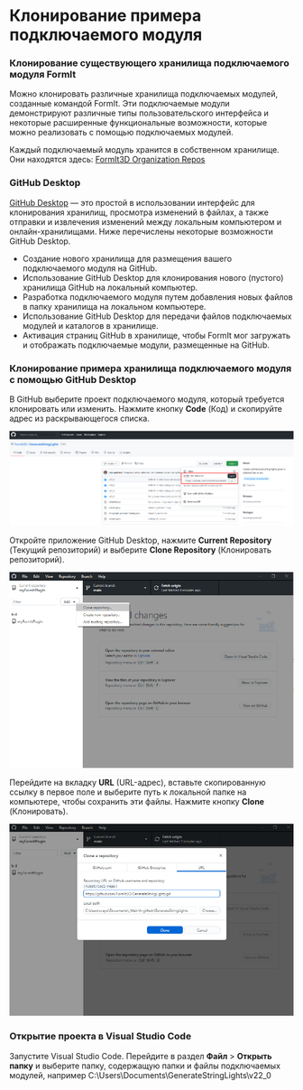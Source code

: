 # Клонирование примера подключаемого модуля

### Клонирование существующего хранилища подключаемого модуля FormIt

Можно клонировать различные хранилища подключаемых модулей, созданные командой FormIt. Эти подключаемые модули демонстрируют различные типы пользовательского интерфейса и некоторые расширенные функциональные возможности, которые можно реализовать с помощью подключаемых модулей.

Каждый подключаемый модуль хранится в собственном хранилище. Они находятся здесь: [FormIt3D Organization Repos](https://github.com/FormIt3D)

### GitHub Desktop

[GitHub Desktop](https://desktop.github.com) — это простой в использовании интерфейс для клонирования хранилищ, просмотра изменений в файлах, а также отправки и извлечения изменений между локальным компьютером и онлайн-хранилищами. Ниже перечислены некоторые возможности GitHub Desktop.

* Создание нового хранилища для размещения вашего подключаемого модуля на GitHub.
* Использование GitHub Desktop для клонирования нового (пустого) хранилища GitHub на локальный компьютер.
* Разработка подключаемого модуля путем добавления новых файлов в папку хранилища на локальном компьютере.
* Использование GitHub Desktop для передачи файлов подключаемых модулей и каталогов в хранилище.
* Активация страниц GitHub в хранилище, чтобы FormIt мог загружать и отображать подключаемые модули, размещенные на GitHub.

### Клонирование примера хранилища подключаемого модуля с помощью GitHub Desktop

В GitHub выберите проект подключаемого модуля, который требуется клонировать или изменить. Нажмите кнопку **Code** (Код) и скопируйте адрес из раскрывающегося списка.

![](<../../../.gitbook/assets/image (78).png>)

Откройте приложение GitHub Desktop, нажмите **Current Repository** (Текущий репозиторий) и выберите **Clone Repository** (Клонировать репозиторий).

![](<../../../.gitbook/assets/image (26).png>)

Перейдите на вкладку **URL** (URL-адрес), вставьте скопированную ссылку в первое поле и выберите путь к локальной папке на компьютере, чтобы сохранить эти файлы. Нажмите кнопку **Clone** (Клонировать).

![](<../../../.gitbook/assets/image (46).png>)

### Открытие проекта в Visual Studio Code

Запустите Visual Studio Code. Перейдите в раздел **Файл** > **Открыть папку** и выберите папку, содержащую папки и файлы подключаемых модулей, например C:\Users\Documents\GenerateStringLights\v22\_0

